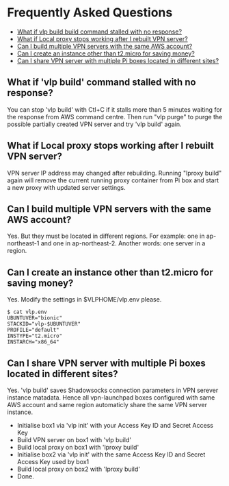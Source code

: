 # Frequently Asked Questions
- [What if vlp build build command stalled with no response?](#what-if-vlp-build-command-stalled-with-no-response)
- [What if Local proxy stops working after I rebuilt VPN server?](#what-if-local-proxy-stops-working-after-i-rebuilt-vpn-server)
- [Can I build multiple VPN servers with the same AWS account?](#can-i-build-multiple-vpn-servers-with-the-same-aws-account)
- [Can I create an instance other than t2.micro for saving money?](#can-i-create-an-instance-other-than-t2micro-for-saving-money)
- [Can I share VPN server with multiple Pi boxes located in different sites?](#can-i-share-vpn-server-with-multiple-pi-boxes-located-in-different-sites)


## What if 'vlp build' command stalled with no response?
You can stop 'vlp build' with Ctl+C if it stalls more than 5 minutes waiting for the response from AWS command centre. Then run "vlp purge" to purge the possible partially created VPN server and try 'vlp build' again.


## What if Local proxy stops working after I rebuilt VPN server?
VPN server IP address may changed after rebuilding. Running "lproxy build" again will remove the current running proxy container from Pi box and start a new proxy with updated server settings.


## Can I build multiple VPN servers with the same AWS account?
Yes. But they must be located in different regions. For example: one in ap-northeast-1 and one in ap-northeast-2. Another words: one server in a region.


## Can I create an instance other than t2.micro for saving money?
Yes. Modify the settings in $VLPHOME/vlp.env please.
```
$ cat vlp.env 
UBUNTUVER="bionic"
STACKID="vlp-$UBUNTUVER"
PROFILE="default"
INSTYPE="t2.micro"
INSTARCH="x86_64"
```


## Can I share VPN server with multiple Pi boxes located in different sites?
Yes. 'vlp build' saves Shadowsocks connection parameters in VPN serever instance matadata. Hence all vpn-launchpad boxes configured with same AWS account and same region automaticly share the same VPN server instance.
- Initialise box1 via 'vlp init' with your Access Key ID and Secret Access Key
- Build VPN server on box1 with 'vlp build'
- Build local proxy on box1 with 'lproxy build'
- Initialise box2 via 'vlp init' with the same Access Key ID and Secret Access Key used by box1
- Build local proxy on box2 with 'lproxy build'
- Done.
